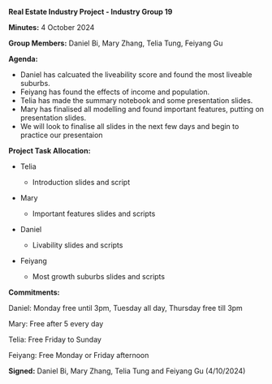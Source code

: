 **Real Estate Industry Project - Industry Group 19**

**Minutes:**  4 October 2024

**Group Members:** Daniel Bi, Mary Zhang, Telia Tung, Feiyang Gu

**Agenda:**

-   Daniel has calcuated the liveability score and found the most liveable suburbs. 
-   Feiyang has found the effects of income and population. 
-   Telia has made the summary notebook and some presentation slides. 
-   Mary has finalised all modelling and found important features, putting on presentation slides. 
- We will look to finalise all slides in the next few days and begin to practice our presentaion


**Project Task Allocation:**

-   Telia
    -  Introduction slides and script

-   Mary
    - Important features slides and scripts

-   Daniel
    - Livability slides and scripts

-   Feiyang
    - Most growth suburbs slides and scripts


**Commitments:**

Daniel: Monday free until 3pm, Tuesday all day, Thursday free till 3pm

Mary: Free after 5 every day

Telia: Free Friday to Sunday

Feiyang: Free Monday or Friday afternoon

**Signed:** Daniel Bi, Mary Zhang, Telia Tung and Feiyang Gu (4/10/2024)